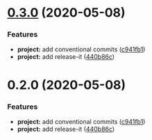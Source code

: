 # [0.3.0](https://github.com/khangaridb/react-performance-demo/compare/%s...%s) (2020-05-08)


### Features

* **project:** add conventional commits ([c941fb1](https://github.com/khangaridb/react-performance-demo/commit/c941fb1d9ad45c6da63f8efa4487bf286a44d89f))
* **project:** add release-it ([440b86c](https://github.com/khangaridb/react-performance-demo/commit/440b86c953d91c24e2bdb137a95b01ed9096f481))

# 0.2.0 (2020-05-08)


### Features

* **project:** add conventional commits ([c941fb1](https://github.com/khangaridb/react-performance-demo/commit/c941fb1d9ad45c6da63f8efa4487bf286a44d89f))
* **project:** add release-it ([440b86c](https://github.com/khangaridb/react-performance-demo/commit/440b86c953d91c24e2bdb137a95b01ed9096f481))


